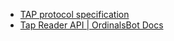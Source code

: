 - [TAP protocol specification](https://github.com/Trac-Systems/tap-protocol-specs)
- [Tap Reader API | OrdinalsBot Docs](https://docs.ordinalsbot.com/tap-protocol/tap-reader-api)